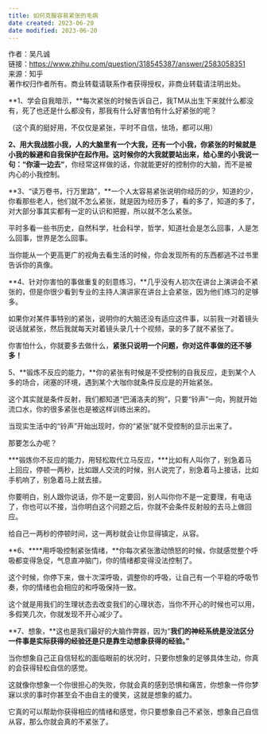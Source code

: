 ```yaml
---
title: 如何克服容易紧张的毛病
date created: 2023-06-20
date modified: 2023-06-20
---
```


作者：吴凡诚  
链接：https://www.zhihu.com/question/318545387/answer/2583058351  
来源：知乎  
著作权归作者所有。商业转载请联系作者获得授权，非商业转载请注明出处。  

**1、学会自我暗示，**每次紧张的时候告诉自己，我TM从出生下来就什么都没有，死了也还是什么都没有，那我有什么好害怕有什么好紧张的呢？

（这个真的挺好用，不仅仅是紧张，平时不自信，怯场，都可以用）

**2、用大我战胜小我，**人的大脑里有一个大我，还有一个小我，你紧张的时候就是小我的躲避和自我保护在起作用。这时候你的大我就要站出来，给心里的小我说一句：**“你滚一边去”**，你经常这样做的话，你就能更好的控制你的大脑，而不是被内心的小我控制。

**3、“读万卷书，行万里路”，**一个人太容易紧张说明你经历的少，知道的少，你看那些老人，他们就不怎么紧张，就是因为经历多了，看的多了，知道的多了，对大部分事其实都有一定的认识和把握，所以就不怎么紧张。

平时多看一些书历史，自然科学，社会科学，哲学，知道社会是怎么回事，人是怎么回事，世界是怎么回事。

当你能从一个更高更广的视角去看生活的时候，你会发现所有的东西都逃不过书里告诉你的真像。

**4、针对你害怕的事做重复的刻意练习，**几乎没有人初次在讲台上演讲会不紧张的，但是你很少看到专业的主持人演讲家在讲台上会紧张，因为他们练习的足够多。

如果你对某件事特别的紧张，说明你的大脑还没有适应这件事，以前我一对着镜头说话就紧张，然后我就每天对着镜头录几十个视频，录的多了就不紧张了。

你害怕什么，你就要多去做什么，**紧张只说明一个问题，你对这件事做的还不够多！**

5、**锻炼不反应的能力，**你的紧张有时候是不受控制的自我反应，走到某个人多的场合，闭塞的环境，遇到某个大咖你就条件反应是的开始紧张。

这个其实就是条件反射，我们都知道“巴浦洛夫的狗”，只要“铃声”一向，狗就开始流口水，你的很多紧张也是被这样训练出来的。

当现实生活中的“铃声”开始出现时，你的“紧张”就不受控制的显示出来了。

那要怎么办呢？

***锻炼你不反应的能力，用轻松取代立马反应，***比如有人叫你了，别急着马上回应，停顿一两秒，比如跟人交流的时候，别人说完了，别急着马上接话，比如手机响了，别急着马上就去接。

你要明白，别人跟你说话，你不是一定要回，别人叫你你不是一定要理，有电话了，你也可以不接，当你明白这个问题之后，你就不会条件反射般的去马上做回应。

给自己一两秒的停顿时间，这一两秒就会让你显得镇定，从容。

**6、****用呼吸控制紧张情绪，**你每次紧张激动愤怒的时候，你就感觉整个呼吸都变得急促，气息直冲脑门，你的情绪都变得没法控制了。

这个时候，你停下来，做十次深呼吸，调整你的呼吸，让自己有一个平稳的呼吸节奏，你的情绪也会相应的和呼吸保持一致。

这个就是用我们的生理状态去改变我们的心理状态，当你不开心的时候也可以用，多假笑几次，你就发现不开心减少了。

**7、想象，**这也是我们最好的大脑作弊器，因为“**我们的神经系统是没法区分一件事是实际获得的经验还是只是靠生动想象获得的经验。”**

当你想象自己正自信轻松的面临眼前的状况时，只要你想象的足够具体生动，你真的会获得轻松自信的感觉。

这就像你想象一个你很担心的失败，你就会真的感到恐惧和痛苦，你想象一件你梦寐以求的事时你甚至会不由自主的傻笑，这就是想象的威力。

它真的可以帮助你获得相应的情绪和感觉，你只要想象自己不紧张，想象自己自信从容，那么你就会真的不紧张了。
